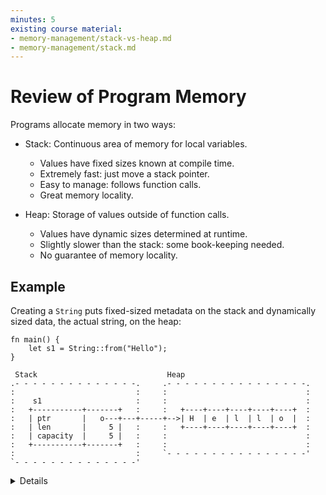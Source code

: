 ```yaml
---
minutes: 5
existing course material:
- memory-management/stack-vs-heap.md
- memory-management/stack.md
---
```


# Review of Program Memory

Programs allocate memory in two ways:

* Stack: Continuous area of memory for local variables.
  * Values have fixed sizes known at compile time.
  * Extremely fast: just move a stack pointer.
  * Easy to manage: follows function calls.
  * Great memory locality.

* Heap: Storage of values outside of function calls.
  * Values have dynamic sizes determined at runtime.
  * Slightly slower than the stack: some book-keeping needed.
  * No guarantee of memory locality.

## Example

Creating a `String` puts fixed-sized metadata on the stack and dynamically sized
data, the actual string, on the heap:

```rust,editable
fn main() {
    let s1 = String::from("Hello");
}
```

```bob
 Stack                             Heap
.- - - - - - - - - - - - - -.     .- - - - - - - - - - - - - - - -.
:                           :     :                               :
:    s1                     :     :                               :
:   +-----------+-------+   :     :   +----+----+----+----+----+  :
:   | ptr       |   o---+---+-----+-->| H  | e  | l  | l  | o  |  :
:   | len       |     5 |   :     :   +----+----+----+----+----+  :
:   | capacity  |     5 |   :     :                               :
:   +-----------+-------+   :     :                               :
:                           :     `- - - - - - - - - - - - - - - -'
`- - - - - - - - - - - - - -'
```

<details>

* Mention that a `String` is backed by a `Vec`, so it has a capacity and length and can grow if mutable via reallocation on the heap.

* If students ask about it, you can mention that the underlying memory is heap allocated using the [System Allocator] and custom allocators can be implemented using the [Allocator API]

## More to Explore

We can inspect the memory layout with `unsafe` Rust. However, you should point
out that this is rightfully unsafe!

```rust,editable
fn main() {
    let mut s1 = String::from("Hello");
    s1.push(' ');
    s1.push_str("world");
    // DON'T DO THIS AT HOME! For educational purposes only.
    // String provides no guarantees about its layout, so this could lead to
    // undefined behavior.
    unsafe {
        let (ptr, capacity, len): (usize, usize, usize) = std::mem::transmute(s1);
        println!("ptr = {ptr:#x}, len = {len}, capacity = {capacity}");
    }
}
```

</details>

[System Allocator]: https://doc.rust-lang.org/std/alloc/struct.System.html
[Allocator API]: https://doc.rust-lang.org/std/alloc/index.html
